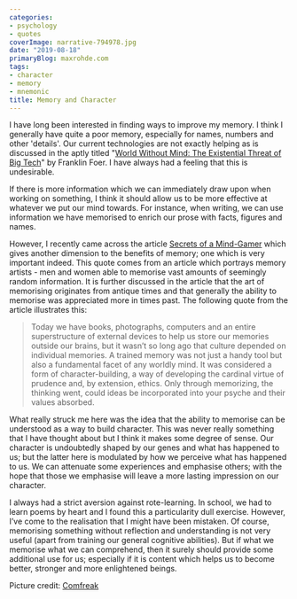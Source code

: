 ```yaml
---
categories:
- psychology
- quotes
coverImage: narrative-794978.jpg
date: "2019-08-18"
primaryBlog: maxrohde.com
tags:
- character
- memory
- mnemonic
title: Memory and Character
---
```


I have long been interested in finding ways to improve my memory. I think I generally have quite a poor memory, especially for names, numbers and other 'details'. Our current technologies are not exactly helping as is discussed in the aptly titled "[World Without Mind: The Existential Threat of Big Tech](https://www.nytimes.com/2017/10/02/books/review/world-without-mind-franklin-foer.html)" by Franklin Foer. I have always had a feeling that this is undesirable.

If there is more information which we can immediately draw upon when working on something, I think it should allow us to be more effective at whatever we put our mind towards. For instance, when writing, we can use information we have memorised to enrich our prose with facts, figures and names.

However, I recently came across the article [Secrets of a Mind-Gamer](http://www.nytimes.com/interactive/2011/02/20/magazine/mind-secrets.html) which gives another dimension to the benefits of memory; one which is very important indeed. This quote comes from an article which portrays memory artists - men and women able to memorise vast amounts of seemingly random information. It is further discussed in the article that the art of memorising originates from antique times and that generally the ability to memorise was appreciated more in times past. The following quote from the article illustrates this:

> Today we have books, photographs, computers and an entire superstructure of external devices to help us store our memories outside our brains, but it wasn’t so long ago that culture depended on individual memories. A trained memory was not just a handy tool but also a fundamental facet of any worldly mind. It was considered a form of character-building, a way of developing the cardinal virtue of prudence and, by extension, ethics. Only through memorizing, the thinking went, could ideas be incorporated into your psyche and their values absorbed.

What really struck me here was the idea that the ability to memorise can be understood as a way to build character. This was never really something that I have thought about but I think it makes some degree of sense. Our character is undoubtedly shaped by our genes and what has happened to us; but the latter here is modulated by how we perceive what has happened to us. We can attenuate some experiences and emphasise others; with the hope that those we emphasise will leave a more lasting impression on our character.

I always had a strict aversion against rote-learning. In school, we had to learn poems by heart and I found this a particularity dull exercise. However, I’ve come to the realisation that I might have been mistaken. Of course, memorising something without reflection and understanding is not very useful (apart from training our general cognitive abilities). But if what we memorise what we can comprehend, then it surely should provide some additional use for us; especially if it is content which helps us to become better, stronger and more enlightened beings.

Picture credit: [Comfreak](https://pixabay.com/users/Comfreak-51581/)